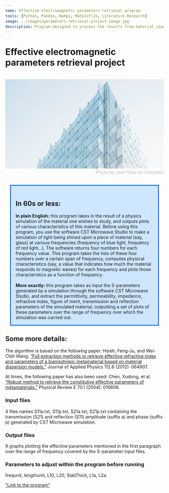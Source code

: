 ```yaml
---
name: Effective electromagnetic parameters retrieval program
tools: [Python, Pandas, Numpy, Matplotlib, Literature Research]
image: ../images/parameters-retrieval-project-image.jpg
description: Program designed to process the results from material simulations (such as CST Microwave Studio) and extract the material's effective parameters (permittivity, permeability...).
---
```


<h1><b>Effective electromagnetic parameters retrieval project</b></h1>
<br>
<img src="../images/parameters-retrieval-project-image.jpg">
<div style="color: #BABABA; text-align:right">Photo by Joel Filipe on Unsplash</div>
<br>
<div style="background-color: #CEE6FF; border-width: 3px; border-color: #007BFF; border-style:solid; margin: 15px; padding: 15px">
<h2> In 60s or less:</h2>
  <div><b>In plain English:</b> this program takes in the result of a physics simulation of the material one wishes to study, and outputs plots of various characteristics of this material.
    Before using this program, you use the software CST Microwave Studio to make a simulation of light being shined upon a piece of material (say, glass) at various frequencies (frequency of blue light, frequency of red light...). The software returns four numbers for each frequency value. This program takes the lists of these four numbers over a certain span of frequency, computes physical characteristics (say, a value that indicates how much the material responds to magnetic waves) for each frequency and plots those characteristics as a function of frequency.</div>
  <br>
  <div><b>More exactly: </b>this program takes as input the S-parameters generated by a simulation through the software CST Microwave Studio, and extract the permittivity, permeability, impedance, refractive index, figure of merit, transmission and reflection parameters of the simulated material, outputting a set of plots of these parameters over the range of frequency over which the simulation was carried out.</div>
</div>

<h2>Some more details:</h2>

The algorithm is based on the following paper:
Hsieh, Feng-Ju, and Wei-Chih Wang. [“Full extraction methods to retrieve effective refractive index and parameters of a bianisotropic metamaterial based on material dispersion models.”](https://aip.scitation.org/doi/full/10.1063/1.4752753?casa_token=xHGlMD94FbIAAAAA:YY1Ut2BzOVvrJ2qaQ4nMWqiqxmrBD1l0O9t8Xw53Yyu23K_guoP_HquBqAJgzXakLQQ6yrj8ZQE) Journal of Applied Physics 112.6 (2012): 064907.

At times, the following paper has also been used:
Chen, Xudong, et al. [“Robust method to retrieve the constitutive effective parameters of metamaterials.”](https://journals.aps.org/pre/pdf/10.1103/PhysRevE.70.016608?casa_token=wiemJYko8UIAAAAA%3AUivAP2Ai1PFI3QWCJXhM4SQNVA4Jrnw00TD1ZYq_kmcPPaWSWoHZg30TKz7d2ue_n-eBoHKt-Hiz_g) Physical Review E 70.1 (2004): 016608.

### Input files
4 files names S11a.txt, S11p.txt, S21a.txt, S21p.txt containing the transmission (S21) and reflection (S11) amplitude (suffix a) and phase (suffix p) generated by CST Microwave simulation.

### Output files
9 graphs plotting the effective parameters mentioned in the first paragraph over the range of frequency covered by the S-parameter input files.

### Parameters to adjust within the program before running
frequnit, lengthunit, L10, L20, SlabThick, L1a, L2a.

["Link to the program"](https://github.com/Rufski/PhD_work_Effective_parameters_retrieval_program)


